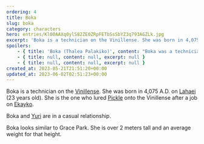 ```yaml
---
ordering: 4
title: Boka
slug: boka
category: characters
hero: entries/Kl00AAXq0ylS82ZE0ZRpFETbSsSbYZ3q793AGZLk.jpg
excerpt: 'Boka is a technician on the Vinillense. She was born in 4,075 A.D. on Lahaei (23 years old). She is...'
spoilers:
    - { title: 'Boka (Thalea Palakiko)', content: "Boka was a technician on the [Vinillense](/category/spaceships/vinillense). She was born in 4,075 A.D. on [Lahaei](/category/planets-cities/lahaei) and died in 4,098 A.D. (23 years old) in [Damotan](/category/planets-cities/damotan), [Velopa](/category/planets-cities/velopa). [Mary](/category/characters/mary) pulled the bolt pistol trigger that killed her, but was being controlled by [Kemba Tiran](/category/characters/bluebell) at the time.\r\n\r\nBoka and [Yuri](/category/characters/yuri) were in a casual relationship. She was the one who lured [Pickle](/category/characters/pickle) onto the [Vinillense](/category/spaceships/vinillense) after a job on [Ekayko](/category/planets-cities/ekayko).\r\n\r\nBoka looked similar to Grace Park. She wass over 2 meters tall and an average weight for that height.\r\n\r\n**Pronunciation:**\r\n- thuh lee’ eh\r\n- pahl’ eh kee ko", excerpt: 'Boka was a technician on the Vinillense. She was born in 4,075 A.D. on Lahaei and died in 4,098 A.D....' }
    - { title: null, content: null, excerpt: null }
    - { title: null, content: null, excerpt: null }
created_at: 2023-05-21T21:51:20+00:00
updated_at: 2023-06-02T02:51:23+00:00
---
```

Boka is a technician on the [Vinillense](/category/spaceships/vinillense). She was born in 4,075 A.D. on [Lahaei](/category/planets-cities/lahaei) (23 years old). She is the one who lured [Pickle](/category/characters/pickle) onto the Vinillense after a job on [Ekayko](/category/planets-cities/ekayko).

Boka and [Yuri](/category/characters/yuri) are in a casual relationship.

Boka looks similar to Grace Park. She is over 2 meters tall and an average weight for that height.